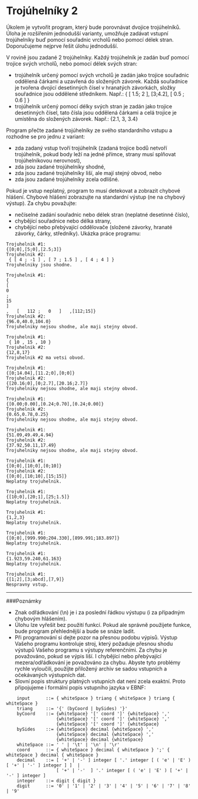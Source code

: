 # Trojúhelníky 2

Úkolem je vytvořit program, který bude porovnávat dvojice trojúhelníků. Úloha je rozšířením jednodušší varianty, umožňuje zadávat vstupní trojúhelníky buď pomocí souřadnic vrcholů nebo pomocí délek stran. Doporučujeme nejprve řešit úlohu jednodušší.

V rovině jsou zadané 2 trojúhelníky. Každý trojúhelník je zadán buď pomocí trojice svých vrcholů, nebo pomocí délek svých stran:
- trojúhelník určený pomocí svých vrcholů je zadán jako trojice souřadnic oddělená čárkami a uzavřená do složených závorek. Každá souřadnice je tvořena dvojicí desetinných čísel v hranatých závorkách, složky souřadnice jsou oddělené středníkem. Např.:
{ [ 1.5; 2 ], [3;4.2], [ 0.5 ; 0.6 ] }
- trojúhelník určený pomocí délky svých stran je zadán jako trojice desetinných čísel, tato čísla jsou oddělená čárkami a celá trojice je umístěna do složených závorek. Např.:
{2.1, 3, 3.4}

Program přečte zadané trojúhelníky ze svého standardního vstupu a rozhodne se pro jednu z variant:
- zda zadaný vstup tvoří trojúhelník (zadaná trojice bodů netvoří trojúhelník, pokud body leží na jedné přímce, strany musí splňovat trojúhelníkovou nerovnost),
- zda jsou zadané trojúhelníky shodné,
- zda jsou zadané trojúhelníky liší, ale mají stejný obvod, nebo
- zda jsou zadané trojúhelníky zcela odlišné.

Pokud je vstup neplatný, program to musí detekovat a zobrazit chybové hlášení. Chybové hlášení zobrazujte na standardní výstup (ne na chybový výstup). Za chybu považujte:
- nečíselné zadání souřadnic nebo délek stran (neplatné desetinné číslo),
- chybějící souřadnice nebo délka strany,
- chybějící nebo přebývající oddělovače (složené závorky, hranaté závorky, čárky, středníky).
Ukázka práce programu:
```
Trojuhelnik #1:
{[0;0],[5;0],[2.5;3]}
Trojuhelnik #2:
 { [ 4 ; -1 ] , [ 7 ; 1.5 ] , [ 4 ; 4 ] } 
Trojuhelniky jsou shodne.
```
```
Trojuhelnik #1:
{
[
0
;
15
]
,	[	112	;	0	]	,[112;15]}
Trojuhelnik #2:
{96.0,40.0,104.0}
Trojuhelniky nejsou shodne, ale maji stejny obvod.
```
```
Trojuhelnik #1:
 { 10 , 15 , 10 } 
Trojuhelnik #2:
{12,8,17}
Trojuhelnik #2 ma vetsi obvod.
```
```
Trojuhelnik #1:
{[0;14.04],[11.2;0],[0;0]}
Trojuhelnik #2:
{[20.16;0],[0;2.7],[20.16;2.7]}
Trojuhelniky nejsou shodne, ale maji stejny obvod.
```
```
Trojuhelnik #1:
{[0.00;0.00],[0.24;0.70],[0.24;0.00]}
Trojuhelnik #2:
{0.65,0.78,0.25}
Trojuhelniky nejsou shodne, ale maji stejny obvod.
```
```
Trojuhelnik #1:
{51.09,49.49,4.94}
Trojuhelnik #2:
{37.92,50.11,17.49}
Trojuhelniky nejsou shodne, ale maji stejny obvod.
```
```
Trojuhelnik #1:
{[0;0],[10;0],[0;10]}
Trojuhelnik #2:
{[0;0],[10;10],[15;15]}
Neplatny trojuhelnik.
```
```
Trojuhelnik #1:
{[10;0],[20;1],[25;1.5]}
Neplatny trojuhelnik.
```
```
Trojuhelnik #1:
{1,2,3}
Neplatny trojuhelnik.
```
```
Trojuhelnik #1:
{[0;0],[999.990;204.330],[899.991;183.897]}
Neplatny trojuhelnik.
```
```
Trojuhelnik #1:
{1.923,59.240,61.163}
Neplatny trojuhelnik.
```
```
Trojuhelnik #1:
{[1;2],[3;abcd],[7,9]}
Nespravny vstup.
```
___________________

###Poznámky
- Znak odřádkování (\n) je i za poslední řádkou výstupu (i za případným chybovým hlášením).
- Úlohu lze vyřešit bez použití funkcí. Pokud ale správně použijete funkce, bude program přehlednější a bude se snáze ladit.
- Při programování si dejte pozor na přesnou podobu výpisů. Výstup Vašeho programu kontroluje stroj, který požaduje přesnou shodu výstupů Vašeho programu s výstupy referenčními. Za chybu je považováno, pokud se výpis liší. I chybějící nebo přebývající mezera/odřádkování je považováno za chybu. Abyste tyto problémy rychle vyloučili, použijte přiložený archiv se sadou vstupních a očekávaných výstupních dat.
- Slovní popis struktury platných vstupních dat není zcela exaktní. Proto připojujeme i formální popis vstupního jazyka v EBNF:
```
    input      ::= { whiteSpace } triang { whiteSpace } triang { whiteSpace }
    triang     ::= '{' (byCoord | bySides) '}'
    byCoord    ::= {whiteSpace} '[' coord ']' {whiteSpace} ','  
                   {whiteSpace} '[' coord ']' {whiteSpace} ','
                   {whiteSpace} '[' coord ']' {whiteSpace}
    bySides    ::= {whiteSpace} decimal {whiteSpace} ','  
                   {whiteSpace} decimal {whiteSpace} ','  
                   {whiteSpace} decimal {whiteSpace} 
    whiteSpace ::= ' ' | '\t' | '\n' | '\r'
    coord      ::= { whiteSpace } decimal { whiteSpace } ';' { whiteSpace } decimal { whiteSpace }
    decimal    ::= [ '+' | '-' ] integer [ '.' integer [ ( 'e' | 'E' ) [ '+' | '-' ] integer ] ]  |
                   [ '+' | '-'  ] '.' integer [ ( 'e' | 'E' ) [ '+' | '-' ] integer ]
    integer    ::= digit { digit }
    digit      ::= '0' | '1' | '2' | '3' | '4' | '5' | '6' | '7' | '8' | '9'
```